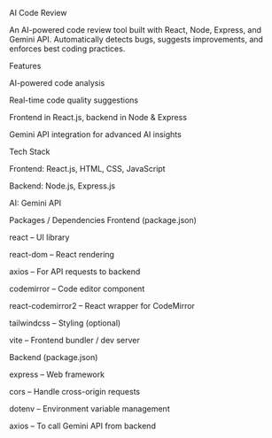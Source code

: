 AI Code Review

An AI-powered code review tool built with React, Node, Express, and Gemini API. Automatically detects bugs, suggests improvements, and enforces best coding practices.

Features

AI-powered code analysis

Real-time code quality suggestions

Frontend in React.js, backend in Node & Express

Gemini API integration for advanced AI insights

Tech Stack

Frontend: React.js, HTML, CSS, JavaScript

Backend: Node.js, Express.js

AI: Gemini API

Packages / Dependencies
Frontend (package.json)

react – UI library

react-dom – React rendering

axios – For API requests to backend

codemirror – Code editor component

react-codemirror2 – React wrapper for CodeMirror

tailwindcss – Styling (optional)

vite – Frontend bundler / dev server

Backend (package.json)

express – Web framework

cors – Handle cross-origin requests

dotenv – Environment variable management

axios – To call Gemini API from backend

